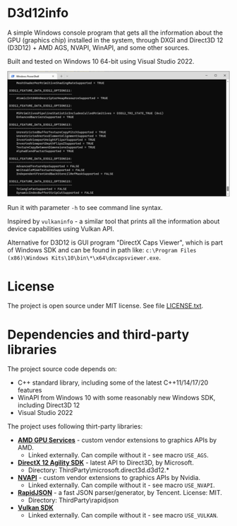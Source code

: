 # D3d12info

A simple Windows console program that gets all the information about the GPU (graphics chip) installed in the system, through DXGI and Direct3D 12 (D3D12) + AMD AGS, NVAPI, WinAPI, and some other sources.

Built and tested on Windows 10 64-bit using Visual Studio 2022.

![Example output](Docs/Gfx/Example_output.png "Example output")

Run it with parameter `-h` to see command line syntax.

Inspired by `vulkaninfo` - a similar tool that prints all the information about device capabilities using Vulkan API.

Alternative for D3D12 is GUI program "DirectX Caps Viewer", which is part of Windows SDK and can be found in path like:
`c:\Program Files (x86)\Windows Kits\10\bin\*\x64\dxcapsviewer.exe`.

# License

The project is open source under MIT license. See file [LICENSE.txt](LICENSE.txt).

# Dependencies and third-party libraries

The project source code depends on:

- C++ standard library, including some of the latest C++11/14/17/20 features
- WinAPI from Windows 10 with some reasonably new Windows SDK, including Direct3D 12
- Visual Studio 2022

The project uses following thirt-party libraries:

- **[AMD GPU Services](https://github.com/GPUOpen-LibrariesAndSDKs/AGS_SDK)** - custom vendor extensions to graphics APIs by AMD.
  - Linked externally. Can compile without it - see macro `USE_AGS`.
- **[DirectX 12 Agility SDK](https://devblogs.microsoft.com/directx/directx12agility/)** - latest API to Direct3D, by Microsoft.
  - Directory: ThirdParty\microsoft.direct3d.d3d12.*
- **[NVAPI](https://developer.nvidia.com/nvapi)** - custom vendor extensions to graphics APIs by Nvidia.
  - Linked externally. Can compile without it - see macro `USE_NVAPI`.
- **[RapidJSON](https://rapidjson.org/)** - a fast JSON parser/generator, by Tencent. License: MIT.
  - Directory: ThirdParty\rapidjson
- **[Vulkan SDK](https://www.lunarg.com/vulkan-sdk/)**
  - Linked externally. Can compile without it - see macro `USE_VULKAN`.
